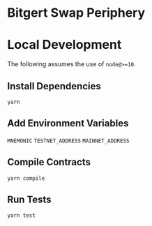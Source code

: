 # Bitgert Swap Periphery


# Local Development

The following assumes the use of `node@>=10`.

## Install Dependencies

`yarn`

## Add Environment Variables

`MNEMONIC`
`TESTNET_ADDRESS`
`MAINNET_ADDRESS`

## Compile Contracts

`yarn compile`

## Run Tests

`yarn test`
